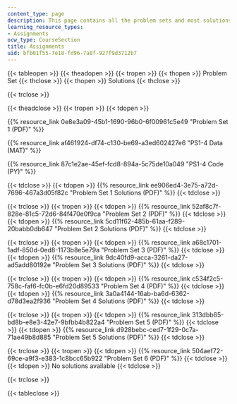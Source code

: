 ```yaml
---
content_type: page
description: This page contains all the problem sets and most solutions for the course.
learning_resource_types:
- Assignments
ocw_type: CourseSection
title: Assignments
uid: bfb01f55-7e18-fd96-7a8f-927f9d3712b7
---
```


{{< tableopen >}}
{{< theadopen >}}
{{< tropen >}}
{{< thopen >}}
Problem Set
{{< thclose >}}
{{< thopen >}}
Solutions
{{< thclose >}}

{{< trclose >}}

{{< theadclose >}}
{{< tropen >}}
{{< tdopen >}}


{{% resource_link 0e8e3a09-45b1-1690-96b0-6f00961c5e49 "Problem Set 1 (PDF)" %}}

{{% resource_link af461924-df74-c130-be69-a3ed602427e6 "PS1-4 Data (MAT)" %}}

{{% resource_link 87c1e2ae-45ef-fcd8-894a-5c75de10a049 "PS1-4 Code (PY)" %}}


{{< tdclose >}}
{{< tdopen >}}
{{% resource_link ee906ed4-3e75-a72d-7696-467a3d05f82c "Problem Set 1 Solutions (PDF)" %}}
{{< tdclose >}}

{{< trclose >}}
{{< tropen >}}
{{< tdopen >}}
{{% resource_link 52af8c7f-828e-81c5-72d6-84f470e0f9ca "Problem Set 2 (PDF)" %}}
{{< tdclose >}}
{{< tdopen >}}
{{% resource_link 5cd11f62-485b-61aa-f289-20babb0db647 "Problem Set 2 Solutions (PDF)" %}}
{{< tdclose >}}

{{< trclose >}}
{{< tropen >}}
{{< tdopen >}}
{{% resource_link a68c1701-1adf-850d-0ed8-1173b8e5e79a "Problem Set 3 (PDF)" %}}
{{< tdclose >}}
{{< tdopen >}}
{{% resource_link 9dc40fd9-acca-3261-da27-ad5add80192e "Problem Set 3 Solutions (PDF)" %}}
{{< tdclose >}}

{{< trclose >}}
{{< tropen >}}
{{< tdopen >}}
{{% resource_link c534f2c5-758c-faf6-fc0b-e6fd20d89533 "Problem Set 4 (PDF)" %}}
{{< tdclose >}}
{{< tdopen >}}
{{% resource_link 3a0a4144-16ab-ba6d-6362-d78d3ea2f936 "Problem Set 4 Solutions (PDF)" %}}
{{< tdclose >}}

{{< trclose >}}
{{< tropen >}}
{{< tdopen >}}
{{% resource_link 313dbb65-bd8b-e8e3-42e7-9bfbb4b822a4 "Problem Set 5 (PDF)" %}}
{{< tdclose >}}
{{< tdopen >}}
{{% resource_link d928bebc-ced7-1f29-0c7a-71ae49b8d885 "Problem Set 5 Solutions (PDF)" %}}
{{< tdclose >}}

{{< trclose >}}
{{< tropen >}}
{{< tdopen >}}
{{% resource_link 504aef72-69ce-a9f3-e383-1c8bcc65b922 "Problem Set 6 (PDF)" %}}
{{< tdclose >}}
{{< tdopen >}}
No solutions available
{{< tdclose >}}

{{< trclose >}}

{{< tableclose >}}